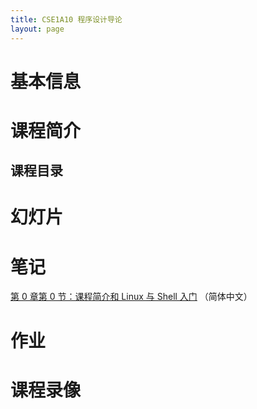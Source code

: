 ```yaml
---
title: CSE1A10 程序设计导论
layout: page
---
```


# 基本信息
# 课程简介
## 课程目录
# 幻灯片
# 笔记
[第 0 章第 0 节：课程简介和 Linux 与 Shell 入门](/courses/static/lecture-notes/cse1a10/ch0-1-intro-and-shell.md) （简体中文）

# 作业

# 课程录像
